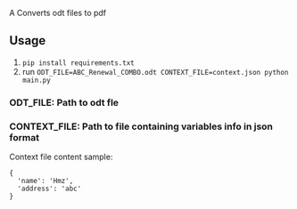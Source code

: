 A Converts odt files to pdf

## Usage

1. `pip install requirements.txt`
2. run `ODT_FILE=ABC_Renewal_COMBO.odt CONTEXT_FILE=context.json python main.py`

### ODT_FILE: Path to odt fle

### CONTEXT_FILE: Path to file containing variables info in json format

Context file content sample: 
```
{
  'name': 'Hmz',
  'address': 'abc'
}
